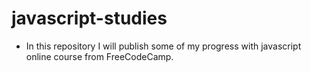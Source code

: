 # javascript-studies

- In this repository I will publish some of my progress with javascript online course from FreeCodeCamp.
